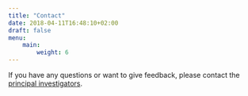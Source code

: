 ```yaml
---
title: "Contact"
date: 2018-04-11T16:48:10+02:00
draft: false
menu:
    main:
        weight: 6
---
```


If you have any questions or want to give feedback, please contact the [principal investigators](/people/).